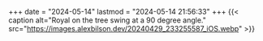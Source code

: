 +++
date = "2024-05-14"
lastmod = "2024-05-14 21:56:33"
+++
{{< caption alt="Royal on the tree swing at a 90 degree angle." src="https://images.alexbilson.dev/20240429_233255587_iOS.webp" >}}
